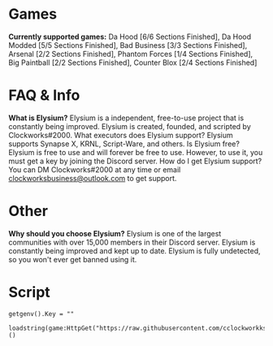 # Games
**Currently supported games:** Da Hood [6/6 Sections Finished], Da Hood Modded [5/5 Sections Finished], Bad Business [3/3 Sections Finished], Arsenal [2/2 Sections Finished], Phantom Forces [1/4 Sections Finished], Big Paintball [2/2 Sections Finished], Counter Blox [2/4 Sections Finished]
# FAQ & Info
**What is Elysium?** Elysium is a independent, free-to-use project that is constantly being improved. Elysium is created, founded, and scripted by Clockworks#2000. What executors does Elysium support? Elysium supports Synapse X, KRNL, Script-Ware, and others. Is Elysium free? Elysium is free to use and will forever be free to use. However, to use it, you must get a key by joining the Discord server. How do I get Elysium support? You can DM Clockworks#2000 at any time or email clockworksbusiness@outlook.com to get support.
# Other
**Why should you choose Elysium?** Elysium is one of the largest communities with over 15,000 members in their Discord server. Elysium is constantly being improved and kept up to date. Elysium is fully undetected, so you won't ever get banned using it.
# Script
```
getgenv().Key = ""

loadstring(game:HttpGet("https://raw.githubusercontent.com/cclockworkks/elysium/main/script.lua"))()
```
